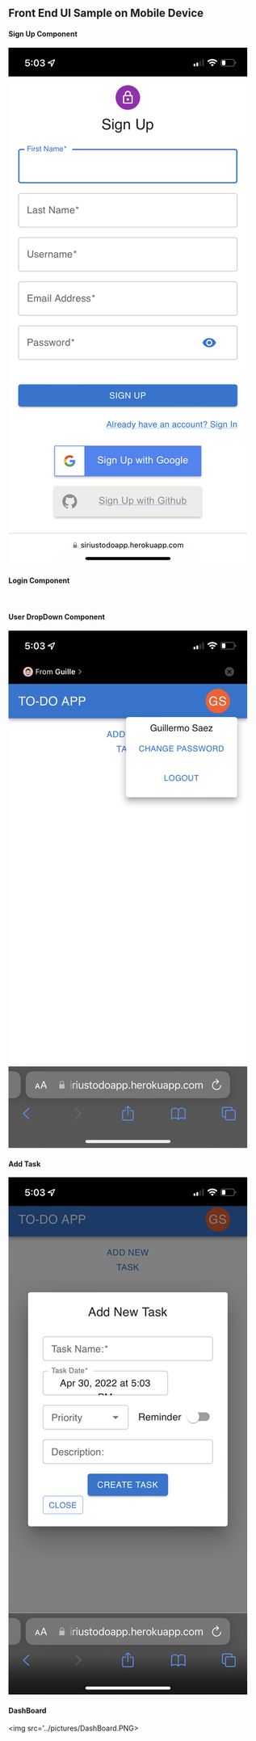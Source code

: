 ## Front End UI Sample on Mobile Device

#### Sign Up Component

<img src='../pictures/SignUpComponent.PNG'/>

#### Login Component

<img scr='../pictures/LoginComponent.PNG>'/>

#### User DropDown Component

<img src='../pictures/UserDropDown.PNG'/>

#### Add Task 

<img src='../pictures/AddTask.PNG'/>

#### DashBoard

<img src='../pictures/DashBoard.PNG>